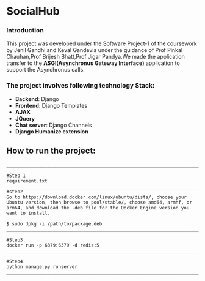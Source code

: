# SocialHub 


<h3><b>Introduction</b></h3>

This project was developed under the Software Project-1 of the coursework by Jenil Gandhi
and Keval Gandevia under the guidance of Prof Pinkal Chauhan,Prof Brijesh Bhatt,Prof Jigar Pandya.We made the application transfer to the <b>ASGI(Asynchronus Gateway Interface)</b> application to support the Asynchronus calls.

<h3>The project involves following technology Stack:</h3>
<ul>
<li><b>Backend</b>:  Django</li>
<li><b>Frontend</b>: Django Templates</li>
<li><b>AJAX</b></li>
<li><b>JQuery</b></li>
<li><b>Chat server</b>: Django Channels</li>
<li><b>Django Humanize extension</b></li>
</ul>

## How to run the project:
```shell
________________________________________________________________________________________________

#Step 1
requirement.txt
________________________________________________________________________________________________
#step2
Go to https://download.docker.com/linux/ubuntu/dists/, choose your Ubuntu version, then browse to pool/stable/, choose amd64, armhf, or arm64, and download the .deb file for the Docker Engine version you want to install.

$ sudo dpkg -i /path/to/package.deb
________________________________________________________________________________________________

#Step3
docker run -p 6379:6379 -d redis:5
________________________________________________________________________________________________

#Step4 
python manage.py runserver
________________________________________________________________________________________________

```